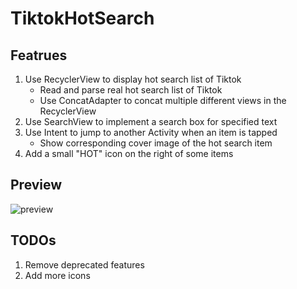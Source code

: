 # TiktokHotSearch

## Featrues

1. Use RecyclerView to display hot search list of Tiktok
   - Read and parse real hot search list of Tiktok
   - Use ConcatAdapter to concat multiple different views in the RecyclerView
2. Use SearchView to implement a search box for specified text
3. Use Intent to jump to another Activity when an item is tapped
   - Show corresponding cover image of the hot search item
4. Add a small "HOT" icon on the right of some items

## Preview

![preview](./screenshot/preview.gif)

## TODOs

1. Remove deprecated features
2. Add more icons
